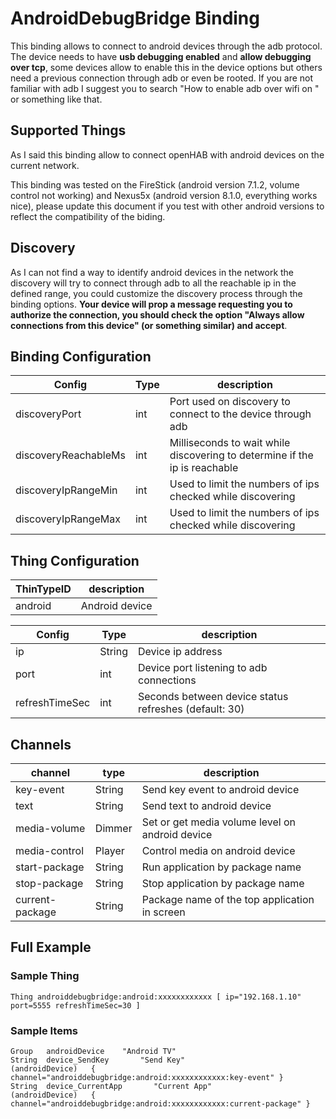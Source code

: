 # AndroidDebugBridge Binding

This binding allows to connect to android devices through the adb protocol. The device needs to have **usb debugging enabled** and **allow debugging over tcp**, some devices allow to enable this in the device options but others need a previous connection through adb or even be rooted. If you are not familiar with adb I suggest you to search "How to enable adb over wifi on <device name>" or something like that.

## Supported Things

As I said this binding allow to connect openHAB with android devices on the current network.

This binding was tested on the FireStick (android version 7.1.2, volume control not working) and Nexus5x (android version 8.1.0, everything works nice), please update this document if you test with other android versions to reflect the compatibility of the biding. 

## Discovery

As I can not find a way to identify android devices in the network the discovery will try to connect through adb to all the reachable ip in the defined range, you could customize the discovery process through the binding options. **Your device will prop a message requesting you to authorize the connection, you should check the option "Always allow connections from this device" (or something similar) and accept**.

## Binding Configuration

| Config   |  Type  | description                  |
|----------|----------|------------------------------|
| discoveryPort | int | Port used on discovery to connect to the device through adb |
| discoveryReachableMs | int | Milliseconds to wait while discovering to determine if the ip is reachable |
| discoveryIpRangeMin | int | Used to limit the numbers of ips checked while discovering |
| discoveryIpRangeMax | int | Used to limit the numbers of ips checked while discovering |

## Thing Configuration

| ThinTypeID   | description                  |
|----------|------------------------------|
| android | Android device |

| Config   |  Type  | description                  |
|----------|----------|------------------------------|
| ip | String | Device ip address |
| port | int | Device port listening to adb connections |
| refreshTimeSec | int | Seconds between device status refreshes (default: 30) |

## Channels

| channel  | type   | description                  |
|----------|--------|------------------------------|
| key-event  | String | Send key event to android device |
| text  | String | Send text to android device |
| media-volume  | Dimmer | Set or get media volume level on android device |
| media-control  | Player | Control media on android device |
| start-package  | String | Run application by package name |
| stop-package  | String | Stop application by package name |
| current-package  | String | Package name of the top application in screen |

## Full Example


### Sample Thing

```
Thing androiddebugbridge:android:xxxxxxxxxxxx [ ip="192.168.1.10" port=5555 refreshTimeSec=30 ]
```

### Sample Items

```
Group   androidDevice    "Android TV"
String  device_SendKey       "Send Key"                            (androidDevice)   {  channel="androiddebugbridge:android:xxxxxxxxxxxx:key-event" }
String  device_CurrentApp       "Current App"                            (androidDevice)   { channel="androiddebugbridge:android:xxxxxxxxxxxx:current-package" }
```
